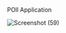 POll Application



![Screenshot (59)](https://user-images.githubusercontent.com/56949044/156979721-12c0c6d5-838c-4fa9-b467-2d1ccf2ead38.png)
